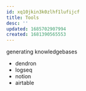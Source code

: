 ```yaml
---
id: xq10jkin3k0zlhf1lufijcf
title: Tools
desc: ''
updated: 1685702907994
created: 1681390565553
---
```


generating knowledgebases
- dendron
- logseq
- notion
- airtable